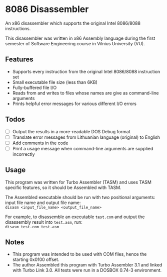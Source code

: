 # 8086 Disassembler
An x86 disassembler which supports the original Intel 8086/8088 instructions.


This disassembler was written in x86 Assembly language during the first semester of Software Engineering course in Vilnius University (VU).

## Features
* Supports every instruction from the original Intel 8086/8088 instruction set
* Small executable file size (less than 6KB)
* Fully-buffered file I/O
* Reads from and writes to files whose names are give as command-line arguments
* Prints helpful error messages for various different I/O errors

## Todos
- [ ] Output the results in a more-readable DOS Debug format
- [ ] Translate error messages from Lithuanian language (original) to English
- [ ] Add comments in the code
- [ ] Print a usage message when command-line arguments are supplied incorrectly
 
## Usage
This program was written for Turbo Assembler (TASM) and uses TASM specific features, so it should be Assembled with TASM.
 
The Assembled executable should be run with two positional arguments: input file name and output file name:<br/>
 `disasm <input_file_name> <output_file_name>`
 
For example, to disassemble an executable `test.com` and output the disassembly result into `test.asm`, run:<br/>
`disasm test.com test.asm`
 
## Notes
* This program was intended to be used with COM files, hence the starting 0x0100 offset.
* The author Assembled this program with Turbo Assembler 3.1 and linked with Turbo Link 3.0. All tests were run in a DOSBOX 0.74-3 environment.
